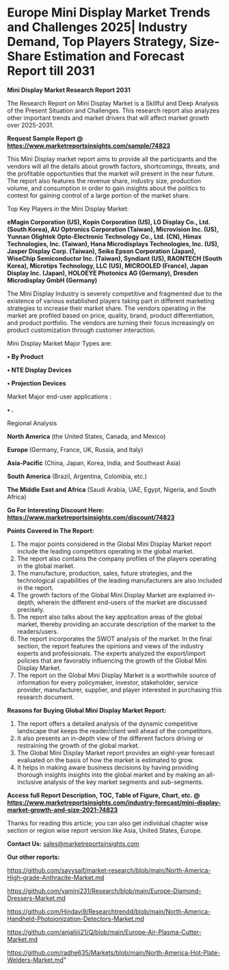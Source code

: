  # Europe Mini Display Market Trends and Challenges 2025| Industry Demand, Top Players Strategy, Size-Share Estimation and Forecast Report till 2031

<strong>Mini Display Market Research Report 2031</strong>

The Research Report on Mini Display Market is a Skillful and Deep Analysis of the Present Situation and Challenges. This research report also analyzes other important trends and market drivers that will affect market growth over 2025-2031.

<strong>Request Sample Report @ <a href=https://www.marketreportsinsights.com/sample/74823>https://www.marketreportsinsights.com/sample/74823</a></strong>

This Mini Display market report aims to provide all the participants and the vendors will all the details about growth factors, shortcomings, threats, and the profitable opportunities that the market will present in the near future. The report also features the revenue share, industry size, production volume, and consumption in order to gain insights about the politics to contest for gaining control of a large portion of the market share.

Top Key Players in the Mini Display Market:

<strong>eMagin Corporation (US), Kopin Corporation (US), LG Display Co., Ltd. (South Korea), AU Optronics Corporation (Taiwan), Microvision Inc. (US), Yunnan Olightek Opto-Electronic Technology Co., Ltd. (CN), Himax Technologies, Inc. (Taiwan), Hana Microdisplays Technologies, Inc. (US), Jasper Display Corp. (Taiwan), Seiko Epson Corporation (Japan), WiseChip Semiconductor Inc. (Taiwan), Syndiant (US), RAONTECH (South Korea), Microtips Technology, LLC (US), MICROOLED (France), Japan Display Inc. (Japan), HOLOEYE Photonics AG (Germany), Dresden Microdisplay GmbH (Germany)</strong>

The Mini Display Industry is severely competitive and fragmented due to the existence of various established players taking part in different marketing strategies to increase their market share. The vendors operating in the market are profiled based on price, quality, brand, product differentiation, and product portfolio. The vendors are turning their focus increasingly on product customization through customer interaction.

Mini Display Market Major Types are:

<strong>• By Product

• NTE Display Devices

• Projection Devices</strong>

Market Major end-user applications :

<strong>• .</strong>

Regional Analysis

</u><strong><b>North America</b></strong> (the United States, Canada, and Mexico)

<strong><b>Europe </b></strong>(Germany, France, UK, Russia, and Italy)

<strong><b>Asia-Pacific</b></strong> (China, Japan, Korea, India, and Southeast Asia)

<strong><b>South America</b></strong> (Brazil, Argentina, Colombia, etc.)

<strong><b>The Middle East and Africa</b></strong> (Saudi Arabia, UAE, Egypt, Nigeria, and South Africa)

<strong>Go For Interesting Discount Here: <a href=https://www.marketreportsinsights.com/discount/74823>https://www.marketreportsinsights.com/discount/74823</a></strong>

<strong>Points Covered in The Report:</strong>
<ol>
  <li>The major points considered in the Global Mini Display Market report include the leading competitors operating in the global market.</li>
  <li>The report also contains the company profiles of the players operating in the global market.</li>
  <li>The manufacture, production, sales, future strategies, and the technological capabilities of the leading manufacturers are also included in the report.</li>
  <li>The growth factors of the Global Mini Display Market are explained in-depth, wherein the different end-users of the market are discussed precisely.</li>
  <li>The report also talks about the key application areas of the global market, thereby providing an accurate description of the market to the readers/users.</li>
  <li>The report incorporates the SWOT analysis of the market. In the final section, the report features the opinions and views of the industry experts and professionals. The experts analyzed the export/import policies that are favorably influencing the growth of the Global Mini Display Market.</li>
  <li>The report on the Global Mini Display Market is a worthwhile source of information for every policymaker, investor, stakeholder, service provider, manufacturer, supplier, and player interested in purchasing this research document.</li>
</ol>
<strong>Reasons for Buying Global Mini Display Market Report:</strong>

<ol>
  <li>The report offers a detailed analysis of the dynamic competitive landscape that keeps the reader/client well ahead of the competitors.</li>
  <li>It also presents an in-depth view of the different factors driving or restraining the growth of the global market.</li>
  <li>The Global Mini Display Market report provides an eight-year forecast evaluated on the basis of how the market is estimated to grow.</li>
  <li>It helps in making aware business decisions by having providing thorough insights insights into the global market and by making an all-inclusive analysis of the key market segments and sub-segments.</li>
</ol>
<strong>Access full Report Description, TOC, Table of Figure, Chart, etc. @ <a href=https://www.marketreportsinsights.com/industry-forecast/mini-display-market-growth-and-size-2021-74823>https://www.marketreportsinsights.com/industry-forecast/mini-display-market-growth-and-size-2021-74823</a></strong>


Thanks for reading this article; you can also get individual chapter wise section or region wise report version like Asia, United States, Europe.

<strong>Contact Us:</strong>
sales@marketreportsinsights.com

<strong>Our other reports:</strong>

<a href=https://github.com/sayysaif/market-research/blob/main/North-America-High-grade-Anthracite-Market.md>https://github.com/sayysaif/market-research/blob/main/North-America-High-grade-Anthracite-Market.md</a>

<a href=https://github.com/yamini231/Research/blob/main/Europe-Diamond-Dressers-Market.md>https://github.com/yamini231/Research/blob/main/Europe-Diamond-Dressers-Market.md</a>

<a href=https://github.com/Hindavi9/Researchtrendd/blob/main/North-America-Handheld-Photoionization-Detectors-Market.md>https://github.com/Hindavi9/Researchtrendd/blob/main/North-America-Handheld-Photoionization-Detectors-Market.md</a>

<a href=https://github.com/anjaliiii21/Q/blob/main/Europe-Air-Plasma-Cutter-Market.md>https://github.com/anjaliiii21/Q/blob/main/Europe-Air-Plasma-Cutter-Market.md</a>

<a href=https://github.com/radhe635/Markets/blob/main/North-America-Hot-Plate-Welders-Market.md>https://github.com/radhe635/Markets/blob/main/North-America-Hot-Plate-Welders-Market.md</a>"
